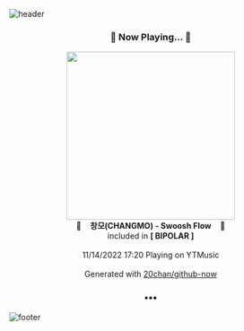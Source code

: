 ![header](https://capsule-render.vercel.app/api?type=wave&height=170&section=header&text=Hi.%20I'm%20SHIFT&fontColor=090707&fontAlignX=45&fontAlignY=65&fontSize=100)

<h3 align="center">🎵 Now Playing... 🎵</h3>
<p align="center">
  <a href="https://music.youtube.com/watch?v=fgAVroqrFVI">
    <img width="300" src="https://lh3.googleusercontent.com/UfKFIzGI2qUQ0HVOddKmC9_XYYS2pD3brEcvvCk4LaaDHepoIqZ3eEQGqZabd8m7buOmGzSFf6-r7hw">
  </a>
  <br>
  🎵&nbsp&nbsp&nbsp <b>창모(CHANGMO) - Swoosh Flow</b> &nbsp&nbsp&nbsp🎵
  <br>
  included in <b>[ BIPOLAR ]</b>
  
  <br />
  <br />
  11/14/2022 17:20 Playing on YTMusic
  <br />
  <br />
  Generated with <a href="https://github.com/20chan/github-now">20chan/github-now</a>
</p>

<h3 align="center">•••</h3>

![footer](https://capsule-render.vercel.app/api?type=wave&height=150&section=footer)
